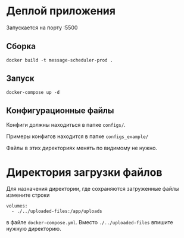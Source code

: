 # Деплой приложения

Запускается на порту :5500


## Сборка

`docker build -t message-scheduler-prod .`


## Запуск

`docker-compose up -d`


## Конфигурационные файлы

Конфиги должны находиться в папке `configs/`. 

Примеры конфигов находится в папке `configs_example/`

Файлы в этих директориях менять по видимому не нужно. 

# Директория загрузки файлов

Для назначения директории, где сохраняются загруженные файлы 
измените строки

    volumes: 
      - ./../uploaded-files:/app/uploads

в файле `docker-compose.yml`. Вместо `./../uploaded-files` 
впишите нужную директорию.


